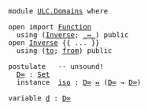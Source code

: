 <pre class="Agda">
<a id="14" class="Keyword">module</a> <a id="21" href="ULC.Domains.html" class="Module">ULC.Domains</a> <a id="33" class="Keyword">where</a>

<a id="40" class="Keyword">open</a> <a id="45" class="Keyword">import</a> <a id="52" href="Function.html" class="Module">Function</a>
  <a id="63" class="Keyword">using</a> <a id="69" class="Symbol">(</a><a id="70" href="Function.Bundles.html#7340" class="Record">Inverse</a><a id="77" class="Symbol">;</a> <a id="79" href="Function.Bundles.html#12701" class="Function Operator">_↔_</a><a id="82" class="Symbol">)</a> <a id="84" class="Keyword">public</a>
<a id="91" class="Keyword">open</a> <a id="96" href="Function.Bundles.html#7340" class="Module">Inverse</a> <a id="104" class="Symbol">{{</a> <a id="107" class="Symbol">...</a> <a id="111" class="Symbol">}}</a>
  <a id="116" class="Keyword">using</a> <a id="122" class="Symbol">(</a><a id="123" href="Function.Bundles.html#7394" class="Field">to</a><a id="125" class="Symbol">;</a> <a id="127" href="Function.Bundles.html#7418" class="Field">from</a><a id="131" class="Symbol">)</a> <a id="133" class="Keyword">public</a>

<a id="141" class="Keyword">postulate</a>   <a id="153" class="Comment">-- unsound!</a>
  <a id="D∞"></a><a id="167" href="ULC.Domains.html#167" class="Postulate">D∞</a> <a id="170" class="Symbol">:</a> <a id="172" href="Agda.Primitive.html#388" class="Primitive">Set</a>
  <a id="178" class="Keyword">instance</a>  <a id="iso"></a><a id="188" href="ULC.Domains.html#188" class="Postulate">iso</a> <a id="192" class="Symbol">:</a> <a id="194" href="ULC.Domains.html#167" class="Postulate">D∞</a> <a id="197" href="Function.Bundles.html#12701" class="Function Operator">↔</a> <a id="199" class="Symbol">(</a><a id="200" href="ULC.Domains.html#167" class="Postulate">D∞</a> <a id="203" class="Symbol">→</a> <a id="205" href="ULC.Domains.html#167" class="Postulate">D∞</a><a id="207" class="Symbol">)</a>

<a id="210" class="Keyword">variable</a> <a id="219" href="ULC.Domains.html#219" class="Generalizable">d</a> <a id="221" class="Symbol">:</a> <a id="223" href="ULC.Domains.html#167" class="Postulate">D∞</a>
</pre> 